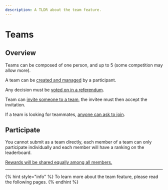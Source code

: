 ```yaml
---
description: A TLDR about the team feature.
---
```


# Teams

## Overview

Teams can be composed of one person, and up to 5 (some competition may allow more).

A team can be [created and managed](managing.md#creating-your-team) by a participant.

Any decision must be [voted on in a referendum](referendums.md).

Team can [invite someone to a team](referendums.md#inviting-a-user), the invitee must then accept the invitation.

If a team is looking for teammates, [anyone can ask to join](referendums.md#accepting-a-user).

## Participate

You cannot submit as a team directly, each member of a team can only participate individually and each member will have a ranking on the leaderboard.

[Rewards will be shared equally among all members.](./#rewards)

***

{% hint style="info" %}
To learn more about the team feature, please read the following pages.
{% endhint %}
